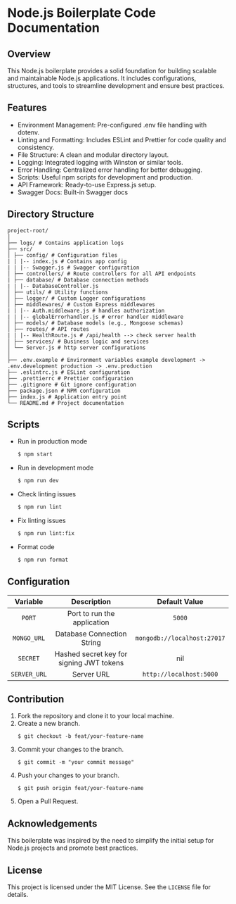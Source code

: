 # Node.js Boilerplate Code Documentation

## Overview

<p>This Node.js boilerplate provides a solid foundation for building scalable and maintainable Node.js applications. It includes configurations, structures, and tools to streamline development and ensure best practices.</p>

## Features

- Environment Management: Pre-configured .env file handling with dotenv.
- Linting and Formatting: Includes ESLint and Prettier for code quality and consistency.
- File Structure: A clean and modular directory layout.
- Logging: Integrated logging with Winston or similar tools.
- Error Handling: Centralized error handling for better debugging.
- Scripts: Useful npm scripts for development and production.
- API Framework: Ready-to-use Express.js setup.
- Swagger Docs: Built-in Swagger docs

## Directory Structure

```
project-root/
│
├── logs/ # Contains application logs
├── src/
│ ├── config/ # Configuration files
| | |-- index.js # Contains app config
| | |-- Swagger.js # Swagger configuration
│ ├── controllers/ # Route controllers for all API endpoints
| ├── database/ # Database connection methods
| | |-- DatabaseController.js
│ ├── utils/ # Utility functions
│ ├── logger/ # Custom Logger configurations
│ ├── middlewares/ # Custom Express middlewares
| | |-- Auth.middleware.js # handles authorization
| | |-- globalErrorhandler.js # error handler middleware
│ ├── models/ # Database models (e.g., Mongoose schemas)
│ ├── routes/ # API routes
| | |-- HealthRoute.js # /api/health --> check server health
│ ├── services/ # Business logic and services
│ └── Server.js # http server configurations
│
├── .env.example # Environment variables example development -> .env.development production -> .env.production
├── .eslintrc.js # ESLint configuration
├── .prettierrc # Prettier configuration
├── .gitignore # Git ignore configuration
├── package.json # NPM configuration
├── index.js # Application entry point
└── README.md # Project documentation
```

## Scripts

- Run in production mode
  ```bash
  $ npm start
  ```
- Run in development mode
  ```bash
  $ npm run dev
  ```
- Check linting issues
  ```bash
  $ npm run lint
  ```
- Fix linting issues
  ```bash
  $ npm run lint:fix
  ```
- Format code
  ```bash
  $ npm run format
  ```

## Configuration

|   Variable   |               Description                |        Default Value        |
| :----------: | :--------------------------------------: | :-------------------------: |
|    `PORT`    |       Port to run the application        |           `5000`            |
| `MONGO_URL`  |        Database Connection String        | `mongodb://localhost:27017` |
|   `SECRET`   | Hashed secret key for signing JWT tokens |             nil             |
| `SERVER_URL` |                Server URL                |   `http://localhost:5000`   |

## Contribution

1. Fork the repository and clone it to your local machine.
2. Create a new branch.
   ```
   $ git checkout -b feat/your-feature-name
   ```
3. Commit your changes to the branch.
   ```
   $ git commit -m "your commit message"
   ```
4. Push your changes to your branch.
   ```
   $ git push origin feat/your-feature-name
   ```
5. Open a Pull Request.

## Acknowledgements

This boilerplate was inspired by the need to simplify the initial setup for Node.js projects and promote best practices.

## License

This project is licensed under the MIT License. See the `LICENSE` file for details.
